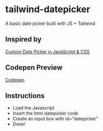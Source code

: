 # tailwind-datepicker
A basic date picker built with JS + Tailwind

## Inspired by
[Custom Date Picker in JavaScript & CSS](https://www.youtube.com/watch?v=wY2dao1hJms)

## Codepen Preview
[Codepen](https://codepen.io/webconxept/pen/povXVRg)

## Instructions
* Load the Javascript
* Insert the html datepicker code
* Create an input box with id="datepicker"
* Done!

